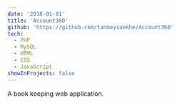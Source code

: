 ```yaml
---
date: '2018-01-01'
title: 'Account360'
github: 'https://github.com/tanmaysankhe/Account360'
tech:
  - PHP
  - MySQL
  - HTML
  - CSS
  - JavaScript
showInProjects: false
---
```


A book keeping web application.
